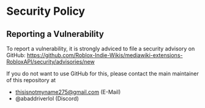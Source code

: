 # Security Policy

## Reporting a Vulnerability

To report a vulnerability, it is strongly adviced to file a security advisory on GitHub:
https://github.com/Roblox-Indie-Wikis/mediawiki-extensions-RobloxAPI/security/advisories/new

If you do not want to use GitHub for this, please contact the main maintainer of this repository at

- thisisnotmyname275@gmail.com (E-Mail)
- @abaddriverlol (Discord)
